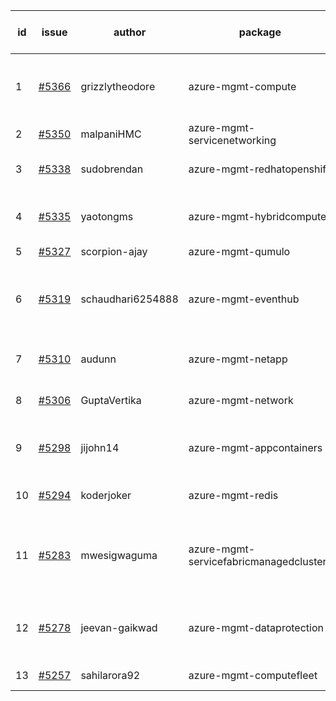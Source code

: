 | id | issue | author | package | assignee | bot advice | created date of issue | target release date | date from target |
| ------ | ------ | ------ | ------ | ------ | ------ | ------ | ------ | :-----: |
| 1 | [#5366](https://github.com/Azure/sdk-release-request/issues/5366) | grizzlytheodore | azure-mgmt-compute | ChenxiJiang333 | new comment. close to release date. | 07-18 | 07-26 | 2 |
| 2 | [#5350](https://github.com/Azure/sdk-release-request/issues/5350) | malpaniHMC | azure-mgmt-servicenetworking | ChenxiJiang333 |  | 07-18 | 08-23 |  |
| 3 | [#5338](https://github.com/Azure/sdk-release-request/issues/5338) | sudobrendan | azure-mgmt-redhatopenshift | ChenxiJiang333 | close to release date. | 07-18 | 07-26 | 2 |
| 4 | [#5335](https://github.com/Azure/sdk-release-request/issues/5335) | yaotongms | azure-mgmt-hybridcompute | ChenxiJiang333 | close to release date. OnTime. | 07-18 | 07-23 | 0 |
| 5 | [#5327](https://github.com/Azure/sdk-release-request/issues/5327) | scorpion-ajay | azure-mgmt-qumulo | ChenxiJiang333 |  | 07-09 | 07-31 |  |
| 6 | [#5319](https://github.com/Azure/sdk-release-request/issues/5319) | schaudhari6254888 | azure-mgmt-eventhub | ChenxiJiang333 | new comment. close to release date. HoldOn. | 07-05 | 07-24 | 0 |
| 7 | [#5310](https://github.com/Azure/sdk-release-request/issues/5310) | audunn | azure-mgmt-netapp | ChenxiJiang333 | close to release date. | 06-27 | 07-26 | 2 |
| 8 | [#5306](https://github.com/Azure/sdk-release-request/issues/5306) | GuptaVertika | azure-mgmt-network | ChenxiJiang333 | close to release date. | 06-27 | 07-25 | 1 |
| 9 | [#5298](https://github.com/Azure/sdk-release-request/issues/5298) | jijohn14 | azure-mgmt-appcontainers | ChenxiJiang333 | close to release date. HoldOn. | 06-25 | 07-26 | 2 |
| 10 | [#5294](https://github.com/Azure/sdk-release-request/issues/5294) | koderjoker | azure-mgmt-redis | ChenxiJiang333 | close to release date. | 06-25 | 07-25 | 1 |
| 11 | [#5283](https://github.com/Azure/sdk-release-request/issues/5283) | mwesigwaguma | azure-mgmt-servicefabricmanagedclusters | ChenxiJiang333 | new comment. close to release date. HoldOn. | 06-20 | 07-26 | 2 |
| 12 | [#5278](https://github.com/Azure/sdk-release-request/issues/5278) | jeevan-gaikwad | azure-mgmt-dataprotection | ChenxiJiang333 | new comment. close to release date. | 06-14 | 07-26 | 2 |
| 13 | [#5257](https://github.com/Azure/sdk-release-request/issues/5257) | sahilarora92 | azure-mgmt-computefleet | ChenxiJiang333 | FirstBeta. TypeSpec. | 06-05 | 06-21 |  |
